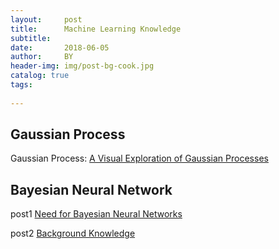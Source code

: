 ```yaml
---
layout:     post
title:      Machine Learning Knowledge
subtitle:   
date:       2018-06-05
author:     BY
header-img: img/post-bg-cook.jpg
catalog: true
tags:
    
---
```


## Gaussian Process
Gaussian Process:
[A Visual Exploration of Gaussian Processes](https://distill.pub/2019/visual-exploration-gaussian-processes/)
## Bayesian Neural Network
post1 [Need for Bayesian Neural Networks](https://medium.com/neuralspace/bayesian-neural-network-series-post-1-need-for-bayesian-networks-e209e66b70b2)

post2 [Background Knowledge](https://medium.com/neuralspace/bayesian-neural-network-series-post-2-background-knowledge-fdec6ac62d43)
